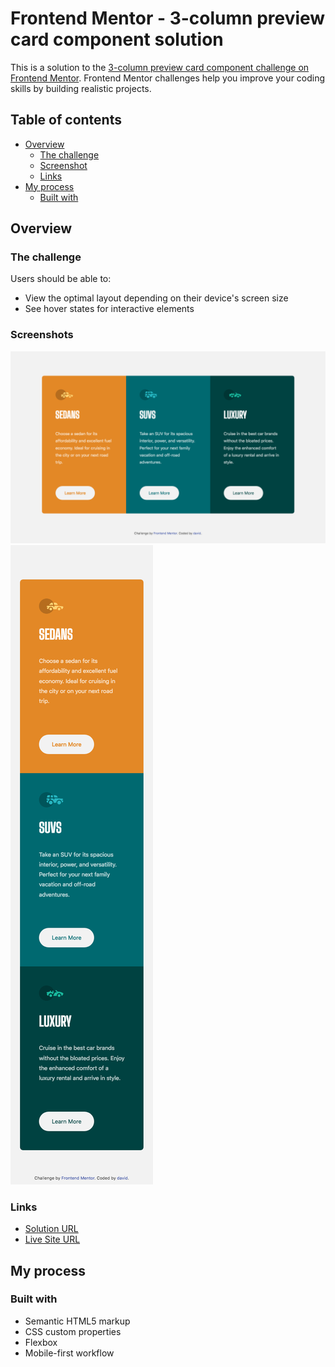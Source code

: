 # Frontend Mentor - 3-column preview card component solution

This is a solution to the [3-column preview card component challenge on Frontend Mentor](https://www.frontendmentor.io/challenges/3column-preview-card-component-pH92eAR2-). Frontend Mentor challenges help you improve your coding skills by building realistic projects. 

## Table of contents

- [Overview](#overview)
  - [The challenge](#the-challenge)
  - [Screenshot](#screenshot)
  - [Links](#links)
- [My process](#my-process)
  - [Built with](#built-with)

## Overview

### The challenge

Users should be able to:

- View the optimal layout depending on their device's screen size
- See hover states for interactive elements

### Screenshots

![](./screenshots/Screenshot_desktop.png)
![](./screenshots/Screenshot_mobile.png)

### Links

- [Solution URL](https://github.com/davidtrikic/3-column-card)
- [Live Site URL](https://davidtrikic.github.io/3-column-card/)

## My process

### Built with

- Semantic HTML5 markup
- CSS custom properties
- Flexbox
- Mobile-first workflow

